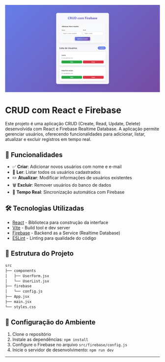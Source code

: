 ![alt text](src/assets/image.png)
# CRUD com React e Firebase

Este projeto é uma aplicação CRUD (Create, Read, Update, Delete) desenvolvida com React e Firebase Realtime Database. A aplicação permite gerenciar usuários, oferecendo funcionalidades para adicionar, listar, atualizar e excluir registros em tempo real.

## 🚀 Funcionalidades

- ✅ **Criar**: Adicionar novos usuários com nome e e-mail
- 📖 **Ler**: Listar todos os usuários cadastrados
- ✏️ **Atualizar**: Modificar informações de usuários existentes
- 🗑️ **Excluir**: Remover usuários do banco de dados
- 🔄 **Tempo Real**: Sincronização automática com Firebase

## 🛠️ Tecnologias Utilizadas

- [React](https://react.dev/) - Biblioteca para construção da interface
- [Vite](https://vitejs.dev/) - Build tool e dev server
- [Firebase](https://firebase.google.com/) - Backend as a Service (Realtime Database)
- [ESLint](https://eslint.org/) - Linting para qualidade do código

## 📁 Estrutura do Projeto

```bash
src
├── components
│   ├── UserForm.jsx
│   └── UserList.jsx
├── firebase
│   └── config.js
├── App.jsx
├── main.jsx
└── styles.css
```

## 🔧 Configuração do Ambiente

1. Clone o repositório
2. Instale as dependências: `npm install`
3. Configure o Firebase no arquivo `src/firebase/config.js`
4. Inicie o servidor de desenvolvimento: `npm run dev`

---